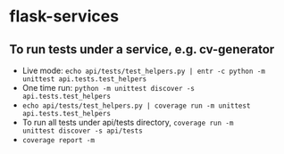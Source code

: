 # flask-services

## To run tests under a service, e.g. cv-generator

- Live mode: <code>echo api/tests/test_helpers.py | entr -c python -m unittest api.tests.test_helpers</code>
- One time run: <code>python -m unittest discover -s api.tests.test_helpers</code>
- <code>echo api/tests/test_helpers.py | coverage run -m unittest api.tests.test_helpers</code>
- To run all tests under api/tests directory, <code>coverage run -m unittest discover -s api/tests</code>
- <code>coverage report -m</code>
